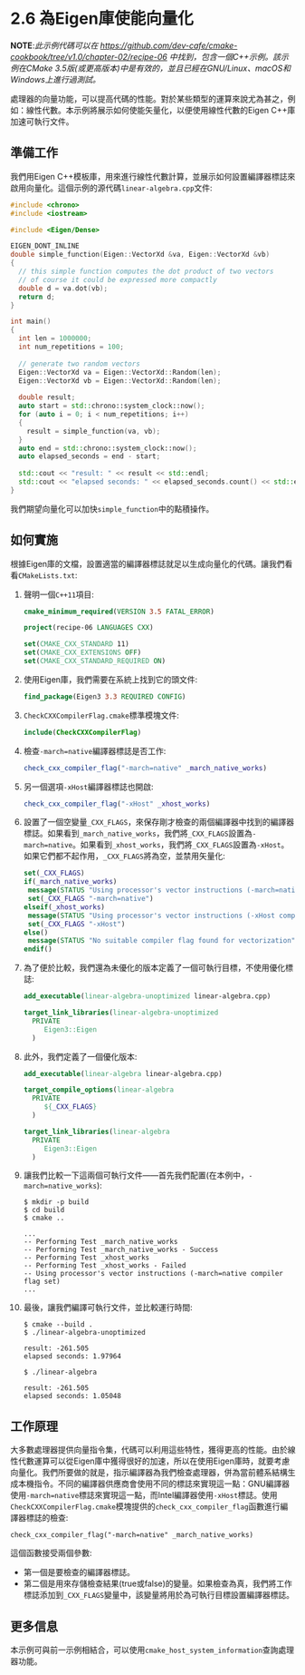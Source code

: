 # 2.6 為Eigen庫使能向量化

**NOTE**:*此示例代碼可以在 https://github.com/dev-cafe/cmake-cookbook/tree/v1.0/chapter-02/recipe-06 中找到，包含一個C++示例。該示例在CMake 3.5版(或更高版本)中是有效的，並且已經在GNU/Linux、macOS和Windows上進行過測試。*

處理器的向量功能，可以提高代碼的性能。對於某些類型的運算來說尤為甚之，例如：線性代數。本示例將展示如何使能矢量化，以便使用線性代數的Eigen C++庫加速可執行文件。

## 準備工作

我們用Eigen C++模板庫，用來進行線性代數計算，並展示如何設置編譯器標誌來啟用向量化。這個示例的源代碼`linear-algebra.cpp`文件:

```c++
#include <chrono>
#include <iostream>

#include <Eigen/Dense>

EIGEN_DONT_INLINE
double simple_function(Eigen::VectorXd &va, Eigen::VectorXd &vb)
{
  // this simple function computes the dot product of two vectors
  // of course it could be expressed more compactly
  double d = va.dot(vb);
  return d;
}

int main()
{
  int len = 1000000;
  int num_repetitions = 100;
  
  // generate two random vectors
  Eigen::VectorXd va = Eigen::VectorXd::Random(len);
  Eigen::VectorXd vb = Eigen::VectorXd::Random(len);
  
  double result;
  auto start = std::chrono::system_clock::now();
  for (auto i = 0; i < num_repetitions; i++)
  {
    result = simple_function(va, vb);
  }
  auto end = std::chrono::system_clock::now();
  auto elapsed_seconds = end - start;
  
  std::cout << "result: " << result << std::endl;
  std::cout << "elapsed seconds: " << elapsed_seconds.count() << std::endl;
}
```

我們期望向量化可以加快`simple_function`中的點積操作。

## 如何實施

根據Eigen庫的文檔，設置適當的編譯器標誌就足以生成向量化的代碼。讓我們看看`CMakeLists.txt`:

1. 聲明一個`C++11`項目:

   ```cmake
   cmake_minimum_required(VERSION 3.5 FATAL_ERROR)
   
   project(recipe-06 LANGUAGES CXX)
   
   set(CMAKE_CXX_STANDARD 11)
   set(CMAKE_CXX_EXTENSIONS OFF)
   set(CMAKE_CXX_STANDARD_REQUIRED ON)
   ```

2. 使用Eigen庫，我們需要在系統上找到它的頭文件:

   ```cmake
   find_package(Eigen3 3.3 REQUIRED CONFIG)
   ```

3. `CheckCXXCompilerFlag.cmake`標準模塊文件:

   ```cmake
   include(CheckCXXCompilerFlag)
   ```

4. 檢查` -march=native `編譯器標誌是否工作:

   ```cmake
   check_cxx_compiler_flag("-march=native" _march_native_works)
   ```

5. 另一個選項`-xHost`編譯器標誌也開啟:

   ```cmake
   check_cxx_compiler_flag("-xHost" _xhost_works)
   ```

6. 設置了一個空變量`_CXX_FLAGS`，來保存剛才檢查的兩個編譯器中找到的編譯器標誌。如果看到`_march_native_works`，我們將`_CXX_FLAGS`設置為`-march=native`。如果看到`_xhost_works`，我們將`_CXX_FLAGS`設置為`-xHost`。如果它們都不起作用，`_CXX_FLAGS`將為空，並禁用矢量化:

   ```cmake
   set(_CXX_FLAGS)
   if(_march_native_works)
   	message(STATUS "Using processor's vector instructions (-march=native compiler flag set)")
   	set(_CXX_FLAGS "-march=native")
   elseif(_xhost_works)
   	message(STATUS "Using processor's vector instructions (-xHost compiler flag set)")
   	set(_CXX_FLAGS "-xHost")
   else()
   	message(STATUS "No suitable compiler flag found for vectorization")
   endif()
   ```

7. 為了便於比較，我們還為未優化的版本定義了一個可執行目標，不使用優化標誌:

   ```cmake
   add_executable(linear-algebra-unoptimized linear-algebra.cpp)
   
   target_link_libraries(linear-algebra-unoptimized
     PRIVATE
     	Eigen3::Eigen
     )
   ```

8. 此外，我們定義了一個優化版本:

   ```cmake
   add_executable(linear-algebra linear-algebra.cpp)
   
   target_compile_options(linear-algebra
     PRIVATE
     	${_CXX_FLAGS}
     )
   
   target_link_libraries(linear-algebra
     PRIVATE
     	Eigen3::Eigen
     )
   ```

9. 讓我們比較一下這兩個可執行文件——首先我們配置(在本例中，`-march=native_works`):

   ```shell
   $ mkdir -p build
   $ cd build
   $ cmake ..
   
   ...
   -- Performing Test _march_native_works
   -- Performing Test _march_native_works - Success
   -- Performing Test _xhost_works
   -- Performing Test _xhost_works - Failed
   -- Using processor's vector instructions (-march=native compiler flag set)
   ...
   ```

10. 最後，讓我們編譯可執行文件，並比較運行時間:

    ```shell
    $ cmake --build .
    $ ./linear-algebra-unoptimized
    
    result: -261.505
    elapsed seconds: 1.97964
    
    $ ./linear-algebra
    
    result: -261.505
    elapsed seconds: 1.05048
    ```

## 工作原理

大多數處理器提供向量指令集，代碼可以利用這些特性，獲得更高的性能。由於線性代數運算可以從Eigen庫中獲得很好的加速，所以在使用Eigen庫時，就要考慮向量化。我們所要做的就是，指示編譯器為我們檢查處理器，併為當前體系結構生成本機指令。不同的編譯器供應商會使用不同的標誌來實現這一點：GNU編譯器使用`-march=native`標誌來實現這一點，而Intel編譯器使用`-xHost`標誌。使用` CheckCXXCompilerFlag.cmake`模塊提供的`check_cxx_compiler_flag`函數進行編譯器標誌的檢查:

`check_cxx_compiler_flag("-march=native" _march_native_works)`

這個函數接受兩個參數:

* 第一個是要檢查的編譯器標誌。
* 第二個是用來存儲檢查結果(true或false)的變量。如果檢查為真，我們將工作標誌添加到`_CXX_FLAGS`變量中，該變量將用於為可執行目標設置編譯器標誌。

## 更多信息

本示例可與前一示例相結合，可以使用`cmake_host_system_information`查詢處理器功能。

